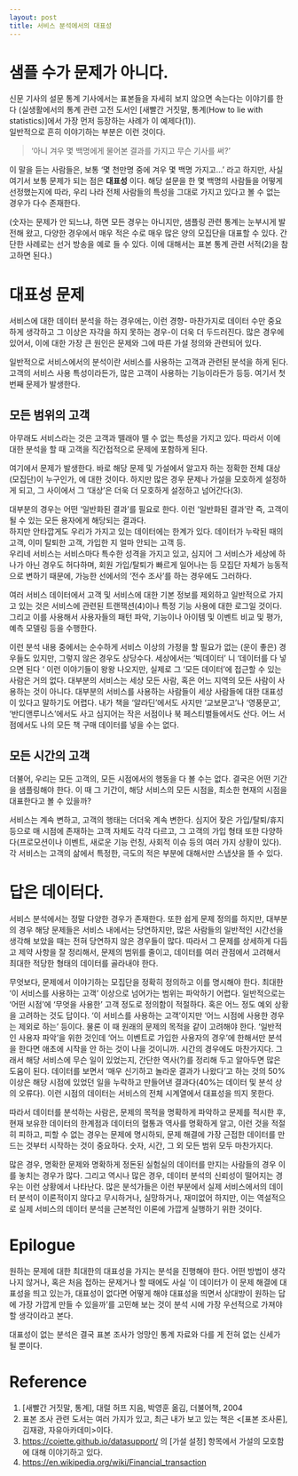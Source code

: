 ```yaml
---
layout: post
title: 서비스 분석에서의 대표성
---
```


# 샘플 수가 문제가 아니다.
신문 기사의 설문 통계 기사에서는 표본들을 자세히 보지 않으면 속는다는 이야기를 한다
(실생활에서의 통계 관련 고전 도서인 [새빨간 거짓말, 통계(How to lie with statistics)]에서 가장 먼저 등장하는 사례가 이 예제다(1)).  
일반적으로 흔히 이야기하는 부분은 이런 것이다.

> ‘아니 겨우 몇 백명에게 물어본 결과를 가지고 무슨 기사를 써?’

이 말을 듣는 사람들은, 보통 ‘몇 천만명 중에 겨우 몇 백명 가지고…’ 라고 하지만, 사실 여기서 보통 문제가 되는 점은 **대표성** 이다. 
해당 설문을 한 몇 백명의 사람들을 어떻게 선정했는지에 따라, 우리 나라 전체 사람들의 특성을 그대로 가지고 있다고 볼 수 없는 경우가 다수 존재한다.

(숫자는 문제가 안 되느냐, 하면 모든 경우는 아니지만, 샘플링 관련 통계는 눈부시게 발전해 왔고, 다양한 경우에서 매우 적은 수로 매우 많은 양의 모집단을 대표할 수 있다. 간단한 사례로는 선거 방송을 예로 들 수 있다. 이에 대해서는 표본 통계 관련 서적(2)을 참고하면 된다.)

# 대표성 문제
서비스에 대한 데이터 분석을 하는 경우에는, 이런 경향- 마찬가지로 데이터 수만 중요하게 생각하고 그 이상은 자각을 하지 못하는 경우-이 더욱 더 두드러진다. 많은 경우에 있어서, 이에 대한 가장 큰 원인은 문제와 그에 따른 가설 정의와 관련되어 있다.

일반적으로 서비스에서의 분석이란 서비스를 사용하는 고객과 관련된 분석을 하게 된다.  
고객의 서비스 사용 특성이라든가, 많은 고객이 사용하는 기능이라든가 등등. 여기서 첫 번째 문제가 발생한다.

## 모든 범위의 고객
아무래도 서비스라는 것은 고객과 뗄래야 뗄 수 없는 특성을 가지고 있다. 따라서 이에 대한 분석을 할 때 고객을 직간접적으로 문제에 포함하게 된다.

여기에서 문제가 발생한다. 바로 해당 문제 및 가설에서 알고자 하는 정확한 전체 대상(모집단)이 누구인가, 에 대한 것이다. 
하지만 많은 경우 문제나 가설을 모호하게 설정하게 되고, 그 사이에서 그 ‘대상’은 더욱 더 모호하게 설정하고 넘어간다(3).

대부분의 경우는 어떤 ‘일반화된 결과’를 필요로 한다.  이런 ‘일반화된 결과’란 즉, 고객이 될 수 있는 모든 용자에게 해당되는 결과다.  
하지만 안타깝게도 우리가 가지고 있는 데이터에는 한계가 있다.  데이터가 누락된 때의 고객, 이미 탈퇴한 고객, 가입한 지 얼마 안되는 고객 등.  
우리네 서비스는 서비스마다 특수한 성격을 가지고 있고, 심지어 그 서비스가 세상에 하나가 아닌 경우도 허다하며, 회원 가입/탈퇴가 빠르게 일어나는 등 모집단 자체가 능동적으로 변하기 때문에, 가능한 선에서의 ‘전수 조사’를 하는 경우에도 그러하다.

여러 서비스 데이터에서 고객 및 서비스에 대한 기본 정보를 제외하고 일반적으로 가지고 있는 것은 서비스에 관련된 트랜잭션(4)이나 특정 기능 사용에 대한 로그일 것이다. 그리고 이를 사용해서 사용자들의 패턴 파악, 기능이나 아이템 및 이벤트 비교 및 평가, 예측 모델링 등을 수행한다.

이런 분석 내용 중에서는 순수하게 서비스 이상의 가정을 할 필요가 없는 (운이 좋은) 경우들도 있지만, 그렇지 않은 경우도 상당수다. 
세상에서는 ‘빅데이터’ 니 ‘데이터를 다 넣으면 된다 ‘ 이런 이야기들이 왕왕 나오지만, 실제로 그 ‘모든 데이터’에 접근할 수 있는 사람은 거의 없다. 
대부분의 서비스는 세상 모든 사람, 혹은 어느 지역의 모든 사람이 사용하는 것이 아니다.  대부분의 서비스를 사용하는 사람들이 세상 사람들에 대한 대표성이 있다고 말하기도 어렵다. 내가 책을 ‘알라딘’에서도 사지만 ‘교보문고’나 ‘영풍문고’, ‘반디앤루니스’에서도 사고 심지어는 작은 서점이나 북 페스티벌들에서도 산다. 어느 서점에서도 나의 모든 책 구매 데이터를 넣을 수는 없다.

## 모든 시간의 고객
더불어, 우리는 모든 고객의, 모든 시점에서의 행동을 다 볼 수는 없다.  결국은 어떤 기간을 샘플링해야 한다. 
이 때 그 기간이, 해당 서비스의 모든 시점을, 최소한 현재의 시점을 대표한다고 볼 수 있을까?

서비스는 계속 변하고, 고객의 행태는 더더욱 계속 변한다.  심지어 잦은 가입/탈퇴/휴지 등으로 매 시점에 존재하는 고객 자체도 각각 다르고, 그 고객의 가입 형태 또한 다양하다(프로모션이나 이벤트, 새로운 기능 런칭, 사회적 이슈 등의 여러 가지 상황이 있다). 
각 서비스는 고객의 삶에서 특정한, 극도의 적은 부분에 대해서만 스냅샷을 뜰 수 있다.

 

# 답은 데이터다.
서비스 분석에서는 정말 다양한 경우가 존재한다. 또한 쉽게 문제 정의를 하지만, 대부분의 경우 해당 문제들은 서비스 내에서는 당연하지만, 많은 사람들의 일반적인 시간선을 생각해 보았을 때는 전혀 당연하지 않은 경우들이 많다. 
따라서 그 문제를 상세하게 다듬고 제약 사항을 잘 정리해서, 문제의 범위를 줄이고, 데이터를 여러 관점에서 고려해서 최대한 적당한 형태의 데이터를 골라내야 한다.

무엇보다, 문제에서 이야기하는 모집단을 정확히 정의하고 이를 명시해야 한다. 최대한 ‘이 서비스를 사용하는 고객’ 이상으로 넘어가는 범위는 파악하기 어렵다. 
일반적으로는 ‘어떤 시점’에 ‘무엇을 사용한’ 고객 정도로 정의함이 적절하다. 혹은 어느 정도 예외 상황을 고려하는 것도 답이다. ‘이 서비스를 사용하는 고객’이지만 ‘어느 시점에 사용한 경우는 제외로 하는’ 등이다. 물론 이 때 원래의 문제의 목적을 같이 고려해야 한다. ‘일반적인 사용자 파악’을 위한 것인데 ‘어느 이벤트로 가입한 사용자의 경우’에 한해서만 분석을 한다면 애초에 시작을 안 하는 것이 나을 것이니까.  시간의 경우에도 마찬가지다. 그래서 해당 서비스에 무슨 일이 있었는지, 간단한 역사(?)를 정리해 두고 알아두면 많은 도움이 된다. 데이터를 보면서 ‘매우 신기하고 놀라운 결과가 나왔다’고 하는 것의 50% 이상은 해당 시점에 있었던 일을 누락하고 만들어낸 결과다(40%는 데이터 및 분석 상의 오류다). 이런 시점의 데이터는 서비스의 전체 시계열에서 대표성을 띄지 못한다.


따라서 데이터를 분석하는 사람은, 문제의 목적을 명확하게 파악하고 문제를 적시한 후, 현재 보유한 데이터의 한계점과 데이터의 혈통과 역사를 명확하게 알고, 이런 것을 적절히 피하고, 피할 수 없는 경우는 문제에 명시하되, 문제 해결에 가장 근접한 데이터를 만드는 것부터 시작하는 것이 중요하다. 숫자, 시간, 그 외 모든 범위 모두 마찬가지다.


많은 경우, 명확한 문제와 명확하게 정돈된 실험실의 데이터를 만지는 사람들의 경우 이를 놓치는 경우가 많다. 그리고 역시나 많은 경우, 데이터 분석의 신뢰성이 떨어지는 경우는 이런 상황에서 나타난다. 
많은 분석가들은 이런 부분에서 실제 서비스에서의 데이터 분석이 이론적이지 않다고 무시하거나, 실망하거나, 재미없어 하지만, 이는 역설적으로 실제 서비스의 데이터 분석을 근본적인 이론에 가깝게 실행하기 위한 것이다.


# Epilogue
원하는 문제에 대한 최대한의 대표성을 가지는 분석을 진행해야 한다.  어떤 방법이 생각나지 않거나, 혹은 처음 접하는 문제거나 할 때에도 사실 ‘이 데이터가 이 문제 해결에 대표성을 띄고 있는가, 대표성이 없다면 어떻게 해야 대표성을 띄면서 상대방이 원하는 답에 가장 가깝게 만들 수 있을까’를 고민해 보는 것이 분석 시에 가장 우선적으로 가져야 할 생각이라고 본다.

대표성이 없는 분석은 결국 표본 조사가 엉망인 통계 자료와 다를 게 전혀 없는 신세가 될 뿐이다.

 

 

# Reference
1. [새빨간 거짓말, 통계], 대럴 허프 지음, 박영훈 옮김,  더불어책, 2004
2. 표본 조사 관련 도서는 여러 가지가 있고, 최근 내가 보고 있는 책은 <[표본 조사론],김재광, 자유아카데미>이다.
3. https://cojette.github.io/datasupport/ 의 [가설 설정] 항목에서 가설의 모호함에 대해 이야기하고 있다.
4. https://en.wikipedia.org/wiki/Financial_transaction
 

